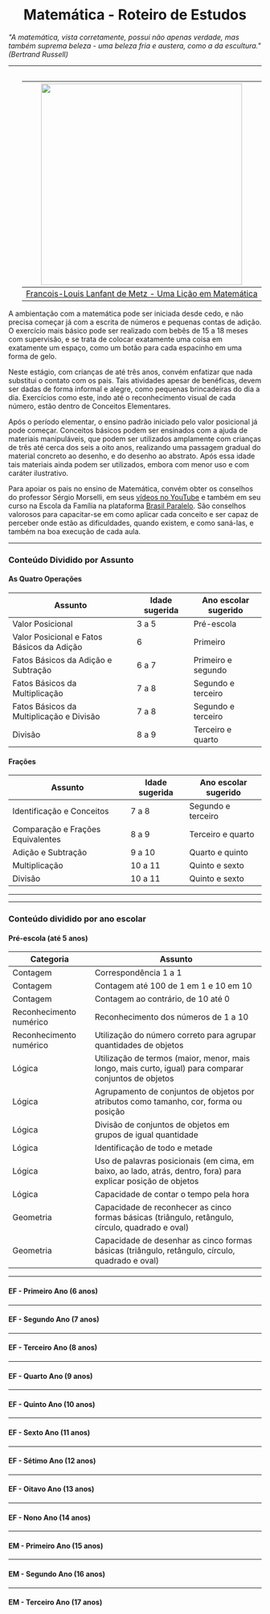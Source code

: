 <h1 align="center">Matemática - Roteiro de Estudos</h1>

_"A matemática, vista corretamente, possui não apenas verdade, mas também suprema beleza - uma beleza fria e austera, como a da escultura." (Bertrand Russell)_

---

<div style="float: right; padding-left: 20px">

|                <img height="400" src="./assets/images/Matemática/Francois-LouisLanfantdeMetz_ALessoninMathematics.jpeg" />                 |
| :----------------------------------------------------------------------------------------------------------------------------------------: |
| [Francois-Louis Lanfant de Metz - Uma Lição em Matemática](https://search.creativecommons.org/photos/187b2903-3519-4119-90ce-3bda35ecd2ed) |

</div>

A ambientação com a matemática pode ser iniciada desde cedo, e não precisa começar já com a escrita de números e pequenas contas de adição. O exercício mais básico pode ser realizado com bebês de 15 a 18 meses com supervisão, e se trata de colocar exatamente uma coisa em exatamente um espaço, como um botão para cada espacinho em uma forma de gelo.

Neste estágio, com crianças de até três anos, convém enfatizar que nada substitui o contato com os pais. Tais atividades apesar de benéficas, devem ser dadas de forma informal e alegre, como pequenas brincadeiras do dia a dia. Exercícios como este, indo até o reconhecimento visual de cada número, estão dentro de Conceitos Elementares.

Após o período elementar, o ensino padrão iniciado pelo valor posicional já pode começar. Conceitos básicos podem ser ensinados com a ajuda de materiais manipuláveis, que podem ser utilizados amplamente com crianças de três até cerca dos seis a oito anos, realizando uma passagem gradual do material concreto ao desenho, e do desenho ao abstrato. Após essa idade tais materiais ainda podem ser utilizados, embora com menor uso e com caráter ilustrativo.

Para apoiar os pais no ensino de Matemática, convém obter os conselhos do professor Sérgio Morselli, em seus [vídeos no YouTube](https://www.youtube.com/user/Dalmat/videos) e também em seu curso na Escola da Família na plataforma [Brasil Paralelo](https://site.escoladafamiliabp.com.br/assine/). São conselhos valorosos para capacitar-se em como aplicar cada conceito e ser capaz de perceber onde estão as dificuldades, quando existem, e como saná-las, e também na boa execução de cada aula.

---

### Conteúdo Dividido por Assunto

#### As Quatro Operações

| Assunto                                    | Idade sugerida | Ano escolar sugerido |
| ------------------------------------------ | -------------- | -------------------- |
| Valor Posicional                           | 3 a 5          | Pré-escola           |
| Valor Posicional e Fatos Básicos da Adição | 6              | Primeiro             |
| Fatos Básicos da Adição e Subtração        | 6 a 7          | Primeiro e segundo   |
| Fatos Básicos da Multiplicação             | 7 a 8          | Segundo e terceiro   |
| Fatos Básicos da Multiplicação e Divisão   | 7 a 8          | Segundo e terceiro   |
| Divisão                                    | 8 a 9          | Terceiro e quarto    |

#### Frações

| Assunto                           | Idade sugerida | Ano escolar sugerido |
| --------------------------------- | -------------- | -------------------- |
| Identificação e Conceitos         | 7 a 8          | Segundo e terceiro   |
| Comparação e Frações Equivalentes | 8 a 9          | Terceiro e quarto    |
| Adição e Subtração                | 9 a 10         | Quarto e quinto      |
| Multiplicação                     | 10 a 11        | Quinto e sexto       |
| Divisão                           | 10 a 11        | Quinto e sexto       |

---

---

### Conteúdo dividido por ano escolar

#### Pré-escola (até 5 anos)

| Categoria               | Assunto                                                                                                        |
| ----------------------- | -------------------------------------------------------------------------------------------------------------- |
| Contagem                | Correspondência 1 a 1                                                                                          |
| Contagem                | Contagem até 100 de 1 em 1 e 10 em 10                                                                          |
| Contagem                | Contagem ao contrário, de 10 até 0                                                                             |
| Reconhecimento numérico | Reconhecimento dos números de 1 a 10                                                                           |
| Reconhecimento numérico | Utilização do número correto para agrupar quantidades de objetos                                               |
| Lógica                  | Utilização de termos (maior, menor, mais longo, mais curto, igual) para comparar conjuntos de objetos          |
| Lógica                  | Agrupamento de conjuntos de objetos por atributos como tamanho, cor, forma ou posição                          |
| Lógica                  | Divisão de conjuntos de objetos em grupos de igual quantidade                                                  |
| Lógica                  | Identificação de todo e metade                                                                                 |
| Lógica                  | Uso de palavras posicionais (em cima, em baixo, ao lado, atrás, dentro, fora) para explicar posição de objetos |
| Lógica                  | Capacidade de contar o tempo pela hora                                                                         |
| Geometria               | Capacidade de reconhecer as cinco formas básicas (triângulo, retângulo, círculo, quadrado e oval)              |
| Geometria               | Capacidade de desenhar as cinco formas básicas (triângulo, retângulo, círculo, quadrado e oval)                |

---

#### EF - Primeiro Ano (6 anos)

---

#### EF - Segundo Ano (7 anos)

---

#### EF - Terceiro Ano (8 anos)

---

#### EF - Quarto Ano (9 anos)

---

#### EF - Quinto Ano (10 anos)

---

#### EF - Sexto Ano (11 anos)

---

#### EF - Sétimo Ano (12 anos)

---

#### EF - Oitavo Ano (13 anos)

---

#### EF - Nono Ano (14 anos)

---

#### EM - Primeiro Ano (15 anos)

---

#### EM - Segundo Ano (16 anos)

---

#### EM - Terceiro Ano (17 anos)
